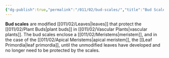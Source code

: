 ```yaml
---
{"dg-publish":true,"permalink":"/011/02/bud-scales/","title":"Bud Scales","tags":["BIOL412"],"noteIcon":"1","created":"2024-10-19T20:27:19.023-07:00","updated":"2024-09-26T15:03:51.640-07:00"}
---
```


**Bud scales** are modified [[011/02/Leaves\|leaves]] that protect the [[011/02/Plant Buds\|plant buds]] in [[011/02/Vascular Plants\|vascular plants]]. The bud scales enclose a [[011/02/Meristems\|meristem]], and in the case of the [[011/02/Apical Meristems\|apical meristem]], the [[Leaf Primordia\|leaf primordia]], until the unmodified leaves have developed and no longer need to be protected by the scales.